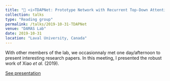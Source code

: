 ```yaml
---
title: "👀 <i>TDAPNet: Prototype Network with Recurrent Top-Down Attention for Robust Object Classification under Partial Occlusion</i> (Xiao <i>et al.</i>, 2019)"
collection: talks
type: "Reading group"
permalink: /talks/2019-10-31-TDAPNet
venue: "DAMAS Lab"
date: 2019-10-31
location: "Laval University, Canada"
---
```

With other members of the lab, we occasionnaly met one day/afternoon to present interesting research papers. In this meeting, I presented the robust work of Xiao <i>et al.</i> (2019).

[See presentation](https://drive.google.com/file/d/1EzyaPnG-3cAyYose-rrS_m7vAUb1XKxT/view?usp=sharing)

